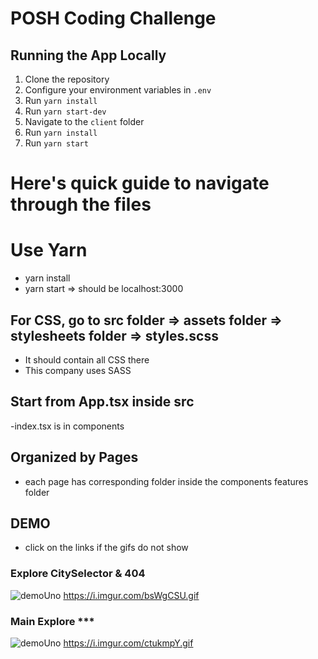 # POSH Coding Challenge

## Running the App Locally
1. Clone the repository
2. Configure your environment variables in `.env`
3. Run `yarn install`
4. Run `yarn start-dev`
5. Navigate to the `client` folder
6. Run `yarn install`
4. Run `yarn start`

# Here's quick guide to navigate through the files

# Use Yarn
- yarn install
- yarn start => should be localhost:3000


## For CSS, go to src folder => assets folder => stylesheets folder => styles.scss 
- It should contain all CSS there
- This company uses SASS

## Start from App.tsx inside src
-index.tsx is in components

## Organized by Pages
- each page has corresponding folder inside the components features folder



## DEMO 
- click on the links if the gifs do not show

### Explore CitySelector & 404 
![demoUno](https://i.imgur.com/bsWgCSU.gif)
https://i.imgur.com/bsWgCSU.gif
### Main Explore *** 
![demoUno](http://i.imgur.com/ctukmpY.gif)
https://i.imgur.com/ctukmpY.gif

